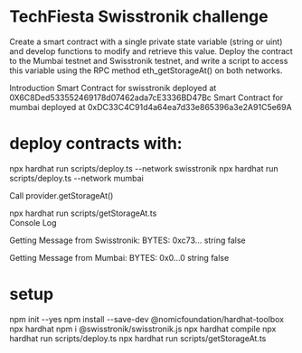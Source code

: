 # TechFiesta Swisstronik challenge

Create a smart contract with a single private state variable (string or uint) and develop functions to modify and retrieve this value. Deploy the contract to the Mumbai testnet and Swisstronik testnet, and write a script to access this variable using the RPC method eth_getStorageAt() on both networks. 

Introduction
Smart Contract for swisstronik deployed at 0X6C8Ded533552469178d07462ada7cE3336BD47Bc
Smart Contract for mumbai deployed at 0xDC33C4C91d4a64ea7d33e865396a3e2A91C5e69A

# deploy contracts with:
npx hardhat run scripts/deploy.ts --network swisstronik
npx hardhat run scripts/deploy.ts --network mumbai

Call provider.getStorageAt()

npx hardhat run scripts/getStorageAt.ts                                  
Console Log


Getting Message from Swisstronik:
BYTES:  0xc73...
string
false

Getting Message from Mumbai:
BYTES:  0x0...0
string
false


# setup
npm init --yes
npm install --save-dev @nomicfoundation/hardhat-toolbox
npx hardhat
npm i @swisstronik/swisstronik.js
npx hardhat compile
npx hardhat run scripts/deploy.ts
npx hardhat run scripts/getStorageAt.ts
```
